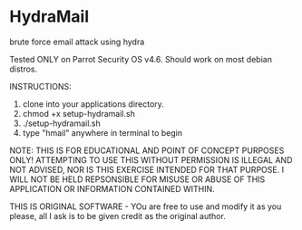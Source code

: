 # HydraMail
brute force email attack using hydra

Tested ONLY on Parrot Security OS v4.6.
Should work on most debian distros.

INSTRUCTIONS:
1) clone into your applications directory.
2) chmod +x setup-hydramail.sh
3) ./setup-hydramail.sh
4) type "hmail" anywhere in terminal to begin

NOTE: THIS IS FOR EDUCATIONAL AND POINT OF CONCEPT PURPOSES ONLY! ATTEMPTING TO USE THIS WITHOUT PERMISSION IS ILLEGAL AND NOT ADVISED, NOR IS THIS EXERCISE INTENDED FOR THAT PURPOSE. I WILL NOT BE HELD REPSONSIBLE FOR MISUSE OR ABUSE OF THIS APPLICATION OR INFORMATION CONTAINED WITHIN.

THIS IS ORIGINAL SOFTWARE - YOu are free to use and modify it as you please, all I ask is to be given credit as the original author.
